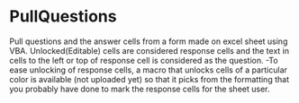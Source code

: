 # PullQuestions
Pull questions and the answer cells from a form made on excel sheet using VBA.
Unlocked(Editable) cells are considered response cells and the text in cells to the left or top of response cell is considered as the question.
-To ease unlocking of response cells, a macro that unlocks cells of a particular color is available (not uploaded yet) so that it picks from the formatting that you probably have done to mark the response cells for the sheet user.
